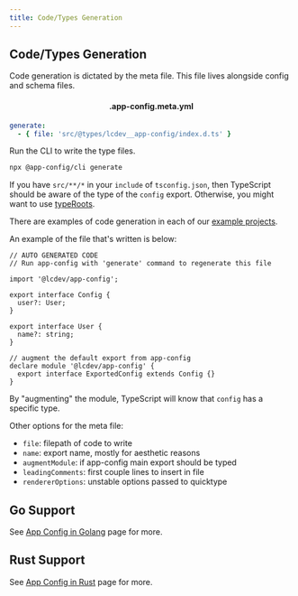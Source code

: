 ```yaml
---
title: Code/Types Generation
---
```


## Code/Types Generation

Code generation is dictated by the meta file. This file lives alongside config and schema files.

<h4 style="text-align:center">.app-config.meta.yml</h4>

```yaml
generate:
  - { file: 'src/@types/lcdev__app-config/index.d.ts' }
```

Run the CLI to write the type files.

```sh
npx @app-config/cli generate
```

If you have `src/**/*` in your `include` of `tsconfig.json`, then TypeScript
should be aware of the type of the `config` export. Otherwise, you might want
to use [typeRoots](https://www.typescriptlang.org/tsconfig#typeRoots).

There are examples of code generation in each of our [example projects](https://github.com/launchcodedev/app-config/tree/master/examples).

An example of the file that's written is below:

```typescript{15}
// AUTO GENERATED CODE
// Run app-config with 'generate' command to regenerate this file

import '@lcdev/app-config';

export interface Config {
  user?: User;
}

export interface User {
  name?: string;
}

// augment the default export from app-config
declare module '@lcdev/app-config' {
  export interface ExportedConfig extends Config {}
}
```

By "augmenting" the module, TypeScript will know that `config` has a specific type.

Other options for the meta file:
- `file`: filepath of code to write
- `name`: export name, mostly for aesthetic reasons
- `augmentModule`: if app-config main export should be typed
- `leadingComments`: first couple lines to insert in file
- `rendererOptions`: unstable options passed to quicktype

## Go Support

See [App Config in Golang](../../spec/golang.md) page for more.

## Rust Support

See [App Config in Rust](../../spec/rust.md) page for more.
